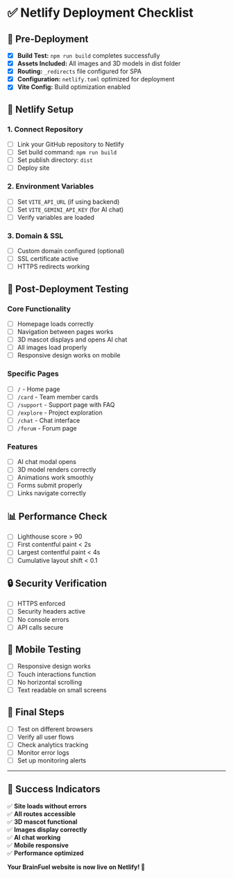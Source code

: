 # ✅ Netlify Deployment Checklist

## 🚀 Pre-Deployment

- [x] **Build Test:** `npm run build` completes successfully
- [x] **Assets Included:** All images and 3D models in dist folder
- [x] **Routing:** `_redirects` file configured for SPA
- [x] **Configuration:** `netlify.toml` optimized for deployment
- [x] **Vite Config:** Build optimization enabled

## 🔧 Netlify Setup

### 1. Connect Repository
- [ ] Link your GitHub repository to Netlify
- [ ] Set build command: `npm run build`
- [ ] Set publish directory: `dist`
- [ ] Deploy site

### 2. Environment Variables
- [ ] Set `VITE_API_URL` (if using backend)
- [ ] Set `VITE_GEMINI_API_KEY` (for AI chat)
- [ ] Verify variables are loaded

### 3. Domain & SSL
- [ ] Custom domain configured (optional)
- [ ] SSL certificate active
- [ ] HTTPS redirects working

## 🧪 Post-Deployment Testing

### Core Functionality
- [ ] Homepage loads correctly
- [ ] Navigation between pages works
- [ ] 3D mascot displays and opens AI chat
- [ ] All images load properly
- [ ] Responsive design works on mobile

### Specific Pages
- [ ] `/` - Home page
- [ ] `/card` - Team member cards
- [ ] `/support` - Support page with FAQ
- [ ] `/explore` - Project exploration
- [ ] `/chat` - Chat interface
- [ ] `/forum` - Forum page

### Features
- [ ] AI chat modal opens
- [ ] 3D model renders correctly
- [ ] Animations work smoothly
- [ ] Forms submit properly
- [ ] Links navigate correctly

## 📊 Performance Check

- [ ] Lighthouse score > 90
- [ ] First contentful paint < 2s
- [ ] Largest contentful paint < 4s
- [ ] Cumulative layout shift < 0.1

## 🔒 Security Verification

- [ ] HTTPS enforced
- [ ] Security headers active
- [ ] No console errors
- [ ] API calls secure

## 📱 Mobile Testing

- [ ] Responsive design works
- [ ] Touch interactions function
- [ ] No horizontal scrolling
- [ ] Text readable on small screens

## 🎯 Final Steps

- [ ] Test on different browsers
- [ ] Verify all user flows
- [ ] Check analytics tracking
- [ ] Monitor error logs
- [ ] Set up monitoring alerts

---

## 🎉 Success Indicators

✅ **Site loads without errors**  
✅ **All routes accessible**  
✅ **3D mascot functional**  
✅ **Images display correctly**  
✅ **AI chat working**  
✅ **Mobile responsive**  
✅ **Performance optimized**  

**Your BrainFuel website is now live on Netlify! 🚀**
